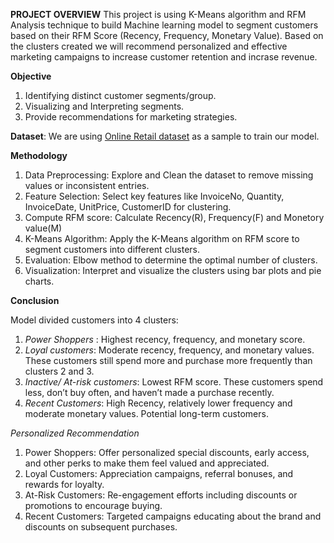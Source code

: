 **PROJECT OVERVIEW**
This project is using K-Means algorithm and RFM Analysis technique to build Machine learning model to segment customers based on their RFM Score (Recency, Frequency, Monetary Value).
Based on the clusters created we will recommend personalized and effective marketing campaigns to increase customer retention and incrase revenue.

**Objective**
1. Identifying distinct customer segments/group.
2. Visualizing and Interpreting segments.
3. Provide recommendations for marketing strategies.

**Dataset**: 
We are using [Online Retail dataset](https://github.com/rkaur2612/PythonProjects/blob/main/MLModel_CustomerSegmentation/Online%20Retail.xlsx) as a sample to train our model.

**Methodology**
1. Data Preprocessing: Explore and Clean the dataset to remove missing values or inconsistent entries.
2. Feature Selection: Select key features like InvoiceNo, Quantity, InvoiceDate, UnitPrice, CustomerID for clustering.
3. Compute RFM score: Calculate Recency(R), Frequency(F) and Monetory value(M)
4. K-Means Algorithm: Apply the K-Means algorithm on RFM score to segment customers into different clusters.
5. Evaluation: Elbow method to determine the optimal number of clusters.
6. Visualization: Interpret and visualize the clusters using bar plots and pie charts.

**Conclusion**

Model divided customers into 4 clusters:

1. _Power Shoppers_ : Highest recency, frequency, and monetary score.
2. _Loyal customers_:  Moderate recency, frequency, and monetary values. These customers still spend more and purchase more frequently than clusters 2 and 3.
3. _Inactive/ At-risk customers_: Lowest RFM score. These customers spend less, don’t buy often, and haven’t made a purchase recently.
4. _Recent Customers_: High Recency,  relatively lower frequency and moderate monetary values. Potential long-term customers.

_Personalized Recommendation_
 1. Power Shoppers: Offer personalized special discounts, early access, and other perks to make them feel valued and appreciated.
 2. Loyal Customers: Appreciation campaigns, referral bonuses, and rewards for loyalty.
 3. At-Risk Customers: Re-engagement efforts including discounts or promotions to encourage buying.
 4. Recent Customers: Targeted campaigns educating about the brand and discounts on subsequent purchases.
